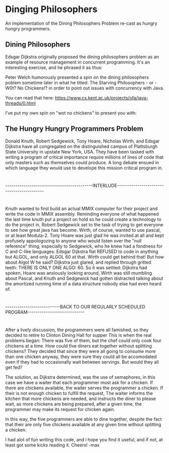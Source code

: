 # Dinging Philosophers
An implementation of the Dining Philosophers Problem re-cast as hungry hungry programmers.

## Dining Philosophers
Edsgar Dijkstra originally proposed the dining philosophers problem as an example of resource management in concurrent
programming. It's an interesting exercise, and he phrased it as thus:


Peter Welch humorously presented a spin on the dining philosophers poblem sometime later in what he titled: 
The Starving Philosophers
       - or -
  W0t? No Chickens!?
in order to point out issues with concurrency with Java.

You can read that here:
https://www.cs.kent.ac.uk/projects/ofa/java-threads/0.html

I've put my own spin on "wot no chickens" to present you with: 

## The Hungry Hungry Programmers Problem
Donald Knuth, Robert Sedgewick, Tony Hoare, Nicholas Wirth, and Edsgar Dijkstra have all congregated on the distinguished campus
of Plattsburgh State University in upstate New York, USA. They have been tasked with writing a program of critical importance require
millions of lines of code that only masters such as themselves could produce. A long debate ensued in which language they would use to
develope this mission critical program in.
#
-------------------------------------------INTERLUDE------------------------------------------
#
 Knuth wanted to first build an actual MMIX computer for their project and write the code in MMIX assembly.
Reminding everyone of what happened the last time knuth put a project on hold so he could create a technology
to do the project in, Robert Sedgewick set to the task of trying to get everyone to see how great java has become. 
Wirth, of course, wanted to use pascal, or at least Modula-2. Tony Hoare was just glad he was invited at all and kept profusely 
appologozing to anyone who would listen over the "null reference" thing, especially to Sedgewick, who he knew had a fondness for 
C and C-like languages. Edsgar Dijkstra flat REFUSED to code in anything but ALGOL, and only ALGOL 60 at that. Wirth could get 
behind that! But how about Algol W he said? Dijkstra just glared, and replied through gritted teeth: THERE IS ONLY ONE ALGO: 60.
So it was settled: Dijkstra had spoken, Hoare was anxiously looking around, Wirth was still mumbling about Pascal, and Knuth
and Sedgewick had gotten distracted talking about the amortized running time of a data structure nobody else had even heard of.
#
---------------------------BACK TO OUR REGULARLY SCHEDULED PROGRAM----------------------------
#
After a lively discussion, the programmers were all famished, so they decided to retire to Clinton Dining Hall for supper
This is when the real problems began: There was five of them, but the chef could only cook four chickens at a time. 
How could five diners eat together without splitting chickens? They decided that since they were all going to consume more than 
one chicken anyway, they were sure they could all be accomodated even if they had to occasionally wait between servings.
But would they all get fed?

The solution, as Dijkstra determined, was the use of semaphores, in this case we have a waiter that each programmer must ask for a chicken.
If there are chickens available, the waiter serves the programmer a chicken. If their is not enough chicken to fulfill the request,
The waiter informs the kitchen that more chickens are needed, and instructs the diner to please wait, as more chickens are being prepared, after a given
time, the programmer may make its request for chicken again.

In this way, the five programmers are able to dine together, despite the fact that their are only five chickens available at any given time
without splitting a chicken.

I had alot of fun writing this code, and i hope you find it useful, and if not, at least got some kicks reading it.
Cheers! 
-max
